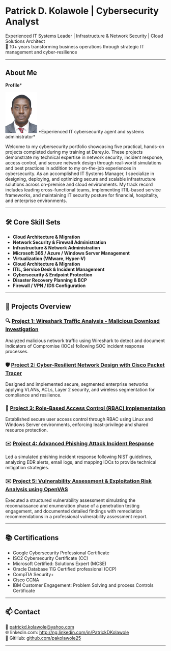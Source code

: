 # Patrick D. Kolawole | Cybersecurity Analyst

Experienced IT Systems Leader | Infrastructure & Network Security | Cloud Solutions Architect  
💼 10+ years transforming business operations through strategic IT management and cyber-resilience

---

## About Me
**Profile***

<img src="assets/35mmX45mm.jpg" width="100">
*Experienced IT cybersecurity agent and systems administrator*


Welcome to my cybersecurity portfolio showcasing five practical, hands-on projects completed during my training at Darey.io. These projects demonstrate my technical expertise in network security, incident response, access control, and secure network design through real-world simulations and best practices in addition to my on-the-job experiences in cybersecurity.
As an accomplished IT Systems Manager, I specialize in designing, deploying, and optimizing secure and scalable infrastructure solutions across on-premise and cloud environments. My track record includes leading cross-functional teams, implementing ITIL-based service frameworks, and maintaining IT security posture for financial, hospitality, and enterprise environments.

---

## 🛠️ Core Skill Sets

- **Cloud Architecture & Migration**
- **Network Security & Firewall Administration**
- **Infrastructure & Network Administration**  
- **Microsoft 365 / Azure / Windows Server Management**  
- **Virtualization (VMware, Hyper-V)**  
- **Cloud Architecture & Migration**  
- **ITIL, Service Desk & Incident Management**  
- **Cybersecurity & Endpoint Protection**  
- **Disaster Recovery Planning & BCP**  
- **Firewall / VPN / IDS Configuration**

---

## 📂 Projects Overview

### 🔍 [Project 1: Wireshark Traffic Analysis - Malicious Download Investigation](./assets/Project_1_Wireshark_Traffic_Analysis_README.md)
Analyzed malicious network traffic using Wireshark to detect and document Indicators of Compromise (IOCs) following SOC incident response processes.

### 🛡️ [Project 2: Cyber-Resilient Network Design with Cisco Packet Tracer](./assets/Project_2_Secure_Network_Architecture_README.md)
Designed and implemented secure, segmented enterprise networks applying VLANs, ACLs, Layer 2 security, and wireless segmentation for compliance and resilience.

### 🔐 [Project 3: Role-Based Access Control (RBAC) Implementation](./assets/Project_3_RBAC_Secure_File_Access_README.md)
Established secure user access control through RBAC using Linux and Windows Server environments, enforcing least-privilege and shared resource protection.

### ✉️ [Project 4: Advanced Phishing Attack Incident Response](./assets/Project_4_Phishing_Incident_Response_README.md)
Led a simulated phishing incident response following NIST guidelines, analyzing EDR alerts, email logs, and mapping IOCs to provide technical mitigation strategies.

### ✉️ [Project 5: Vulnerability Assessment & Exploitation Risk Analysis using OpenVAS](./assets/Project_4_Phishing_Incident_Response_README.md)
Executed a structured vulnerability assessment simulating the reconnaissance and enumeration phase of a penetration testing engagement, and documented detailed findings with remediation recommendations in a professional vulnerability assessment report.

---
## 📚 Certifications

- Google Cybersecurity Professional Certificate 
- ISC2 Cybersecurity Certificate (CC) 
- Microsoft Certified: Solutions Expert (MCSE)   
- Oracle Database 11G Certified professional (OCP)   
- CompTIA Security+  
- Cisco CCNA
- IBM Customer Engagement: Problem Solving and process Controls Certificate 

---

## 📫 Contact

📧 patrickd.kolawole@yahoo.com  
🌐 linkedin.com: http://ng.linkedin.com/in/PatrickDKolawole  
🐙 GitHub: [github.com/pakolawole25](https://github.com/pakolawole25)

---
